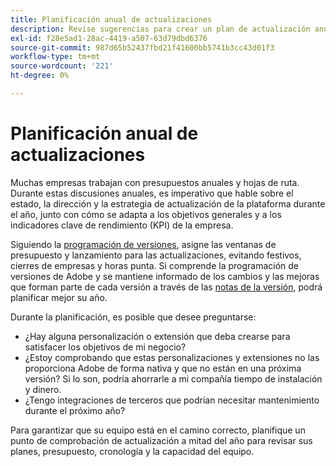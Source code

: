 ```yaml
---
title: Planificación anual de actualizaciones
description: Revise sugerencias para crear un plan de actualización anual para su proyecto de Adobe Commerce.
exl-id: f28e5ad1-28ac-4419-a507-63d79dbd6376
source-git-commit: 987d65b52437fbd21f41600bb5741b3cc43d01f3
workflow-type: tm+mt
source-wordcount: '221'
ht-degree: 0%

---
```


# Planificación anual de actualizaciones

Muchas empresas trabajan con presupuestos anuales y hojas de ruta. Durante estas discusiones anuales, es imperativo que hable sobre el estado, la dirección y la estrategia de actualización de la plataforma durante el año, junto con cómo se adapta a los objetivos generales y a los indicadores clave de rendimiento (KPI) de la empresa.

Siguiendo la [programación de versiones](https://experienceleague.adobe.com/es/docs/commerce-operations/release/planning/schedule), asigne las ventanas de presupuesto y lanzamiento para las actualizaciones, evitando festivos, cierres de empresas y horas punta. Si comprende la programación de versiones de Adobe y se mantiene informado de los cambios y las mejoras que forman parte de cada versión a través de las [notas de la versión](https://experienceleague.adobe.com/es/docs/commerce-operations/release/notes/overview), podrá planificar mejor su año.

Durante la planificación, es posible que desee preguntarse:

- ¿Hay alguna personalización o extensión que deba crearse para satisfacer los objetivos de mi negocio?
- ¿Estoy comprobando que estas personalizaciones y extensiones no las proporciona Adobe de forma nativa y que no están en una próxima versión? Si lo son, podría ahorrarle a mi compañía tiempo de instalación y dinero.
- ¿Tengo integraciones de terceros que podrían necesitar mantenimiento durante el próximo año?

Para garantizar que su equipo está en el camino correcto, planifique un punto de comprobación de actualización a mitad del año para revisar sus planes, presupuesto, cronología y la capacidad del equipo.
